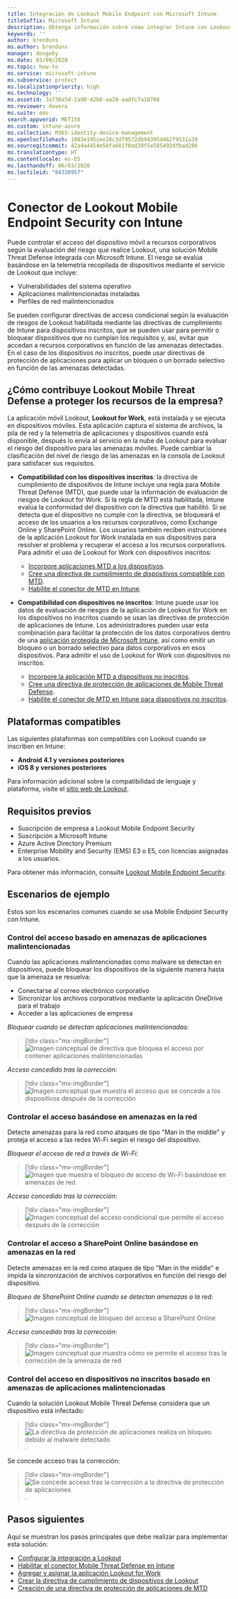 ```yaml
---
title: Integración de Lookout Mobile Endpoint con Microsoft Intune
titleSuffix: Microsoft Intune
description: Obtenga información sobre cómo integrar Intune con Lookout Mobile Threat Defense (MTD) para controlar el acceso de los dispositivos móviles a los recursos corporativos.
keywords: ''
author: brenduns
ms.author: brenduns
manager: dougeby
ms.date: 03/09/2020
ms.topic: how-to
ms.service: microsoft-intune
ms.subservice: protect
ms.localizationpriority: high
ms.technology: ''
ms.assetid: 3a730a5d-2a90-42b0-aa28-aadfc7a18788
ms.reviewer: davera
ms.suite: ems
search.appverid: MET150
ms.custom: intune-azure
ms.collection: M365-identity-device-management
ms.openlocfilehash: 1083e195cee20c3df9572db94395d462f9531a39
ms.sourcegitcommit: 42a4a4454e56fa681f0ad39f5e585492dfbad286
ms.translationtype: HT
ms.contentlocale: es-ES
ms.lasthandoff: 06/03/2020
ms.locfileid: "84330957"
---
```

# <a name="lookout-mobile-endpoint-security-connector-with-intune"></a>Conector de Lookout Mobile Endpoint Security con Intune

Puede controlar el acceso del dispositivo móvil a recursos corporativos según la evaluación del riesgo que realice Lookout, una solución Mobile Threat Defense integrada con Microsoft Intune. El riesgo se evalúa basándose en la telemetría recopilada de dispositivos mediante el servicio de Lookout que incluye:
- Vulnerabilidades del sistema operativo
- Aplicaciones malintencionadas instaladas
- Perfiles de red malintencionados

Se pueden configurar directivas de acceso condicional según la evaluación de riesgos de Lookout habilitada mediante las directivas de cumplimiento de Intune para dispositivos inscritos, que se pueden usar para permitir o bloquear dispositivos que no cumplan los requisitos y, así, evitar que accedan a recursos corporativos en función de las amenazas detectadas. En el caso de los dispositivos no inscritos, puede usar directivas de protección de aplicaciones para aplicar un bloqueo o un borrado selectivo en función de las amenazas detectadas.

## <a name="how-do-intune-and-lookout-mobile-endpoint-security-help-protect-company-resources"></a>¿Cómo contribuye Lookout Mobile Threat Defense a proteger los recursos de la empresa?

La aplicación móvil Lookout, **Lookout for Work**, está instalada y se ejecuta en dispositivos móviles. Esta aplicación captura el sistema de archivos, la pila de red y la telemetría de aplicaciones y dispositivos cuando está disponible, después lo envía al servicio en la nube de Lookout para evaluar el riesgo del dispositivo para las amenazas móviles. Puede cambiar la clasificación del nivel de riesgo de las amenazas en la consola de Lookout para satisfacer sus requisitos.

- **Compatibilidad con los dispositivos inscritos**: la directiva de cumplimiento de dispositivos de Intune incluye una regla para Mobile Threat Defense (MTD), que puede usar la información de evaluación de riesgos de Lookout for Work. Si la regla de MTD está habilitada, Intune evalúa la conformidad del dispositivo con la directiva que habilitó. Si se detecta que el dispositivo no cumple con la directiva, se bloqueará el acceso de los usuarios a los recursos corporativos, como Exchange Online y SharePoint Online. Los usuarios también reciben instrucciones de la aplicación Lookout for Work instalada en sus dispositivos para resolver el problema y recuperar el acceso a los recursos corporativos. Para admitir el uso de Lookout for Work con dispositivos inscritos:
  - [Incorpore aplicaciones MTD a los dispositivos](../protect/mtd-apps-ios-app-configuration-policy-add-assign.md).
  - [Cree una directiva de cumplimiento de dispositivos compatible con MTD](../protect/mtd-device-compliance-policy-create.md).
  - [Habilite el conector de MTD en Intune](../protect/mtd-connector-enable.md).

- **Compatibilidad con dispositivos no inscritos**: Intune puede usar los datos de evaluación de riesgos de la aplicación de Lookout for Work en los dispositivos no inscritos cuando se usan las directivas de protección de aplicaciones de Intune. Los administradores pueden usar esta combinación para facilitar la protección de los datos corporativos dentro de una [aplicación protegida de Microsoft Intune](../apps/apps-supported-intune-apps.md), así como emitir un bloqueo o un borrado selectivo para datos corporativos en esos dispositivos. Para admitir el uso de Lookout for Work con dispositivos no inscritos:
  - [Incorpore la aplicación MTD a dispositivos no inscritos](../protect/mtd-add-apps-unenrolled-devices.md).
  - [Cree una directiva de protección de aplicaciones de Mobile Threat Defense](../protect/mtd-app-protection-policy.md).
  - [Habilite el conector de MTD en Intune para dispositivos no inscritos](../protect/mtd-enable-unenrolled-devices.md).

## <a name="supported-platforms"></a>Plataformas compatibles

Las siguientes plataformas son compatibles con Lookout cuando se inscriben en Intune:

- **Android 4.1 y versiones posteriores**  
- **iOS 8 y versiones posteriores**  

Para información adicional sobre la compatibilidad de lenguaje y plataforma, visite el [sitio web de Lookout](https://personal.support.lookout.com/hc/articles/114094140253).  

## <a name="prerequisites"></a>Requisitos previos

- Suscripción de empresa a Lookout Mobile Endpoint Security  
- Suscripción a Microsoft Intune
- Azure Active Directory Premium
- Enterprise Mobility and Security (EMS) E3 o E5, con licencias asignadas a los usuarios.  

Para obtener más información, consulte [Lookout Mobile Endpoint Security](https://www.lookout.com/products/mobile-endpoint-security).

## <a name="sample-scenarios"></a>Escenarios de ejemplo

Estos son los escenarios comunes cuando se usa Mobile Endpoint Security con Intune.

### <a name="control-access-based-on-threats-from-malicious-apps"></a>Control del acceso basado en amenazas de aplicaciones malintencionadas

Cuando las aplicaciones malintencionadas como malware se detectan en dispositivos, puede bloquear los dispositivos de la siguiente manera hasta que la amenaza se resuelva:

- Conectarse al correo electrónico corporativo
- Sincronizar los archivos corporativos mediante la aplicación OneDrive para el trabajo
- Acceder a las aplicaciones de empresa

*Bloquear cuando se detectan aplicaciones malintencionadas:*

> [!div class="mx-imgBorder"]
> ![Imagen conceptual de directiva que bloquea el acceso por contener aplicaciones malintencionadas](./media/lookout-mobile-threat-defense-connector/malicious-apps-blocked.png)

*Acceso concedido tras la corrección:*

> [!div class="mx-imgBorder"]
> ![Imagen conceptual que muestra el acceso que se concede a los dispositivos después de la corrección](./media/lookout-mobile-threat-defense-connector/malicious-apps-unblocked.png)

### <a name="control-access-based-on-threat-to-network"></a>Controlar el acceso basándose en amenazas en la red

Detecte amenazas para la red como ataques de tipo "Man in the middle" y proteja el acceso a las redes Wi-Fi según el riesgo del dispositivo.

*Bloquear el acceso de red a través de Wi-Fi:*

> [!div class="mx-imgBorder"]
> ![Imagen que muestra el bloqueo de acceso de Wi-Fi basándose en amenazas de red](./media/lookout-mobile-threat-defense-connector/network-wifi-blocked.png)

*Acceso concedido tras la corrección:*

> [!div class="mx-imgBorder"]
> ![Imagen conceptual del acceso condicional que permite el acceso después de la corrección](./media/lookout-mobile-threat-defense-connector/network-wifi-unblocked.png)

### <a name="control-access-to-sharepoint-online-based-on-threat-to-network"></a>Controlar el acceso a SharePoint Online basándose en amenazas en la red

Detecte amenazas en la red como ataques de tipo "Man in the middle" e impida la sincronización de archivos corporativos en función del riesgo del dispositivo.

*Bloqueo de SharePoint Online cuando se detectan amenazas a la red:*

> [!div class="mx-imgBorder"]
> ![Imagen conceptual de bloqueo del acceso a SharePoint Online](./media/lookout-mobile-threat-defense-connector/network-spo-blocked.png)

*Acceso concedido tras la corrección:*

> [!div class="mx-imgBorder"]
> ![Imagen conceptual que muestra cómo se permite el acceso tras la corrección de la amenaza de red](./media/lookout-mobile-threat-defense-connector/network-spo-unblocked.png)

### <a name="control-access-on-unenrolled-devices-based-on-threats-from-malicious-apps"></a>Control del acceso en dispositivos no inscritos basado en amenazas de aplicaciones malintencionadas

Cuando la solución Lookout Mobile Threat Defense considera que un dispositivo está infectado:
> [!div class="mx-imgBorder"]
> ![La directiva de protección de aplicaciones realiza un bloqueo debido al malware detectado](./media/lookout-mobile-threat-defense-connector/lookout-app-policy-block.png).

Se concede acceso tras la corrección:

> [!div class="mx-imgBorder"]
> ![Se concede acceso tras la corrección a la directiva de protección de aplicaciones](./media/lookout-mobile-threat-defense-connector/lookout-app-policy-remediated.png).

## <a name="next-steps"></a>Pasos siguientes

Aquí se muestran los pasos principales que debe realizar para implementar esta solución:

- [Configurar la integración a Lookout](lookout-mtd-connector-integration.md)
- [Habilitar el conector Mobile Threat Defense en Intune](mtd-connector-enable.md)
- [Agregar y asignar la aplicación Lookout for Work](mtd-apps-ios-app-configuration-policy-add-assign.md)
- [Crear la directiva de cumplimiento de dispositivos de Lookout](mtd-device-compliance-policy-create.md)
- [Creación de una directiva de protección de aplicaciones de MTD](mtd-app-protection-policy.md)
